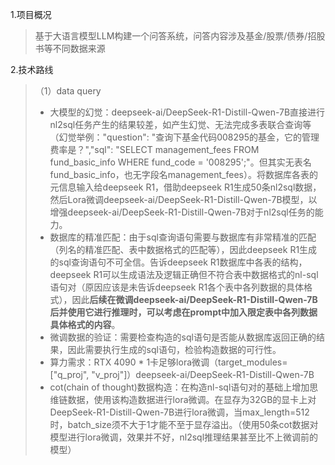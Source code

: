 1.项目概况

> 基于大语言模型LLM构建一个问答系统，问答内容涉及基金/股票/债券/招股书等不同数据来源

2.技术路线
> （1）data query
>
> - 大模型的幻觉：deepseek-ai/DeepSeek-R1-Distill-Qwen-7B直接进行nl2sql任务产生的结果较差，如产生幻觉、无法完成多表联合查询等（幻觉举例："question": "查询下基金代码008295的基金，它的管理费率是？","sql": "SELECT management_fees FROM fund_basic_info WHERE fund_code = '008295';"。但其实无表名fund_basic_info，也无字段名management_fees）。将数据库各表的元信息输入给deepseek R1，借助deepseek R1生成50条nl2sql数据，然后Lora微调deepseek-ai/DeepSeek-R1-Distill-Qwen-7B模型，以增强deepseek-ai/DeepSeek-R1-Distill-Qwen-7B对于nl2sql任务的能力。
> - 数据库的精准匹配：由于sql查询语句需要与数据库有非常精准的匹配（列名的精准匹配、表中数据格式的匹配等），因此deepseek R1生成的sql查询语句不可全信。告诉deepseek R1数据库中各表的结构，deepseek R1可以生成语法及逻辑正确但不符合表中数据格式的nl-sql语句对（原因应该是未告诉deepseek R1各个表中各列数据的具体格式），因此**后续在微调deepseek-ai/DeepSeek-R1-Distill-Qwen-7B后并使用它进行推理时，可以考虑在prompt中加入限定表中各列数据具体格式的内容**。
> - 微调数据的验证：需要检查构造的sql语句是否能从数据库返回正确的结果，因此需要执行生成的sql语句，检验构造数据的可行性。
> - 算力需求：RTX 4090 * 1卡足够lora微调（target_modules=["q_proj", "v_proj"]）deepseek-ai/DeepSeek-R1-Distill-Qwen-7B
> - cot(chain of thought)数据构造：在构造nl-sql语句对的基础上增加思维链数据，使用该构造数据进行lora微调。在显存为32GB的显卡上对DeepSeek-R1-Distill-Qwen-7B进行lora微调，当max_length=512时，batch_size须不大于1才能不至于显存溢出。（使用50条cot数据对模型进行lora微调，效果并不好，nl2sql推理结果甚至比不上微调前的模型）


